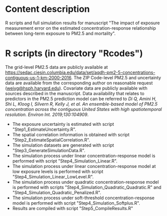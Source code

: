# Content description
R scripts and full simulation results for manuscript "The impact of exposure measurement error on the estimated concentration-response relationship between long-term exposure to PM2.5 and mortality".

# R scripts (in directory "Rcodes")
The grid-level PM2.5 data are publicly available at https://sedac.ciesin.columbia.edu/data/set/aqdh-pm2-5-concentrations-contiguous-us-1-km-2000-2016. The ZIP Code-level PM2.5 and uncertainty data are available from the corresponding author on reasonable request (weiyg@hsph.harvard.edu). Covariate data are publicly available with sources described in the manuscript. Data availability that relates to predictors in the PM2.5 prediction model can be referred to _Di Q, Amini H, Shi L, Kloog I, Silvern R, Kelly J, et al. An ensemble-based model of PM2.5 concentration across the contiguous United States with high spatiotemporal resolution. Environ Int. 2019;130:104909_.

 - The exposure uncertainty is estimated with script "Step1_EstimateUncertainty.R".
 - The spatial correlation information is obtained with script "Step2_EstimateSpatialCorrelation.R".
 - The simulation datasets are generated with script "Step3_GenerateSimulationData.R".
 - The simulation process under linear concentration-response model is performed with script "Step4_Simulation_Linear.R".
 - The simulation process under linear concentration-response model at low exposure levels is performed with script "Step4_Simulation_Linear_LowLevel.R".
 - The simulation process under quadratic concentration-response model is performed with scripts "Step4_Simulation_Quadratic_Quadratic.R" and "Step4_Simulation_Quadratic_Penalized.R".
 - The simulation process under soft-threshold concentration-response model is performed with script "Step4_Simulation_Softplus.R".
 - Results are compiled with script "Step5_CompileResults.R"



